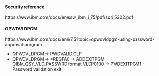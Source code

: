 <h4>Security reference</h4>
https://www.ibm.com/docs/en/ssw_ibm_i_75/pdf/sc415302.pdf


<h4>QPWDVLDPGM</h4>
https://www.ibm.com/docs/en/i/7.5?topic=qpwdvldpgm-using-password-approval-program
<ul>
<li>QPWDVLDPGM -> PWDVALID.CLP</li>
<li>QPWDVLDPGM -> *REGFAC -> ADDEXITPGM QIBM_QSY_VLD_PASSWRD format VLDP0100 -> PWDEXITPGM1 - Password validation exit</li>
</ul>

